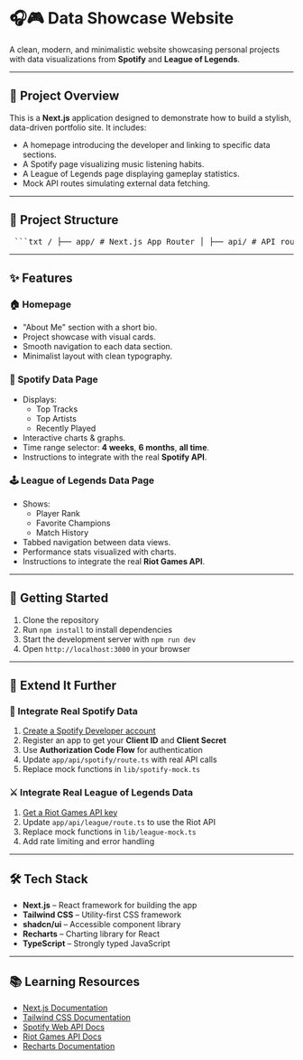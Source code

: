 # 🎧🎮 Data Showcase Website

A clean, modern, and minimalistic website showcasing personal projects with data visualizations from **Spotify** and **League of Legends**.

---

## 🧩 Project Overview

This is a **Next.js** application designed to demonstrate how to build a stylish, data-driven portfolio site. It includes:

- A homepage introducing the developer and linking to specific data sections.
- A Spotify page visualizing music listening habits.
- A League of Legends page displaying gameplay statistics.
- Mock API routes simulating external data fetching.

---

## 📁 Project Structure

<pre> ```txt / ├── app/ # Next.js App Router │ ├── api/ # API routes │ │ ├── league/ # League of Legends API mock │ │ └── spotify/ # Spotify API mock │ ├── league/ # League of Legends page │ ├── spotify/ # Spotify data page │ ├── globals.css # Global styles │ ├── layout.tsx # Root layout │ └── page.tsx # Homepage ├── components/ # Reusable components │ ├── ui/ # UI components (shadcn/ui) │ ├── league-auth-button.tsx # League of Legends auth button │ ├── spotify-auth-button.tsx # Spotify auth button │ └── theme-provider.tsx # Theme provider ├── lib/ # Utilities & mock data │ ├── league-mock.ts # Mock LoL data │ ├── spotify-mock.ts # Mock Spotify data │ └── utils.ts # Helper functions └── public/ # Static assets ``` </pre>

---

## ✨ Features

### 🏠 Homepage

- "About Me" section with a short bio.
- Project showcase with visual cards.
- Smooth navigation to each data section.
- Minimalist layout with clean typography.

### 🎵 Spotify Data Page

- Displays:
  - Top Tracks
  - Top Artists
  - Recently Played
- Interactive charts & graphs.
- Time range selector: **4 weeks**, **6 months**, **all time**.
- Instructions to integrate with the real **Spotify API**.

### 🕹️ League of Legends Data Page

- Shows:
  - Player Rank
  - Favorite Champions
  - Match History
- Tabbed navigation between data views.
- Performance stats visualized with charts.
- Instructions to integrate the real **Riot Games API**.

---

## 🚀 Getting Started

1. Clone the repository  
2. Run `npm install` to install dependencies  
3. Start the development server with `npm run dev`  
4. Open `http://localhost:3000` in your browser  

---

## 🔧 Extend It Further

### 🔑 Integrate Real Spotify Data

1. [Create a Spotify Developer account](https://developer.spotify.com)
2. Register an app to get your **Client ID** and **Client Secret**
3. Use **Authorization Code Flow** for authentication
4. Update `app/api/spotify/route.ts` with real API calls
5. Replace mock functions in `lib/spotify-mock.ts`

### ⚔️ Integrate Real League of Legends Data

1. [Get a Riot Games API key](https://developer.riotgames.com)
2. Update `app/api/league/route.ts` to use the Riot API
3. Replace mock functions in `lib/league-mock.ts`
4. Add rate limiting and error handling

---

## 🛠️ Tech Stack

- **Next.js** – React framework for building the app  
- **Tailwind CSS** – Utility-first CSS framework  
- **shadcn/ui** – Accessible component library  
- **Recharts** – Charting library for React  
- **TypeScript** – Strongly typed JavaScript  

---

## 📚 Learning Resources

- [Next.js Documentation](https://nextjs.org/docs)  
- [Tailwind CSS Documentation](https://tailwindcss.com/docs)  
- [Spotify Web API Docs](https://developer.spotify.com/documentation/web-api)  
- [Riot Games API Docs](https://developer.riotgames.com/docs/lol)  
- [Recharts Documentation](https://recharts.org/en-US/)  
